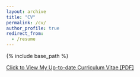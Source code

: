 ```yaml
---
layout: archive
title: "CV"
permalink: /cv/
author_profile: true
redirect_from:
  - /resume
---
```


{% include base_path %}

[Click to View My Up-to-date Curriculum Vitae [PDF]](http://christopherlu.github.io/files/paper1.pdf)

<!-- <embed src="http://lantaoyu.com/files/lantaoyu_cv.pdf" width="650" height="1800" type='application/pdf'> -->